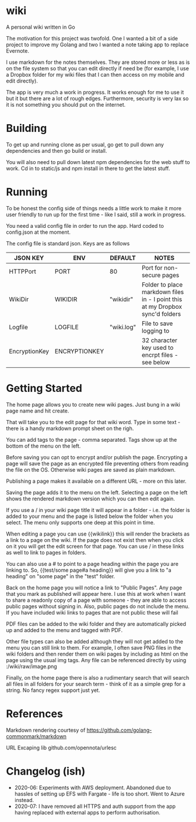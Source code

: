# wiki
A personal wiki written in Go

The motivation for this project was twofold.  One I wanted a bit of a side project to improve my Golang and two I wanted a note taking app to replace Evernote.

I use markdown for the notes themselves.  They are stored more or less as is on the file system so that you can edit directly if need be (for example, I use a Dropbox folder for my wiki files that I can then access on my mobile and edit directly).

The app is very much a work in progress.  It works enough for me to use it but it but there are a lot of rough edges.  Furthermore, security is very lax so it is not something you should put on the internet.

# Building
To get up and running clone as per usual, go get to pull down any dependencies and then go build or install.

You will also need to pull down latest npm dependencies for the web stuff to work.  Cd in to static/js and npm install in there to get the latest stuff.

# Running
To be honest the config side of things needs a little work to make it more user friendly to run up for the first time - like I said, still a work in progress.

You need a valid config file in order to run the app.  Hard coded to config.json at the moment.

The config file is standard json.  Keys are as follows

|JSON KEY|ENV|DEFAULT|NOTES|
|-------|----|------|-------|
|HTTPPort | PORT | 80 | Port for non-secure pages |
|WikiDir|WIKIDIR|"wikidir"|Folder to place markdown files in - I point this at my Dropbox sync'd folders|
|Logfile|LOGFILE|"wiki.log"|File to save logging to|
|EncryptionKey|ENCRYPTIONKEY||32 character key used to encrpt files - see below|


# Getting Started

The home page allows you to create new wiki pages.  Just bung in a wiki page name and hit create.

That will take you to the edit page for that wiki word.  Type in some text - there is a handy markdown prompt sheet on the righ.

You can add tags to the page - comma separated.  Tags show up at the bottom of the menu on the left.

Before saving you can opt to encrypt and/or publish the page.  Encrypting a page will save the page as an encrypted file preventing others from reading the file on the OS.  Otherwise wiki pages are saved as plain markdown.

Publishing a page makes it available on a different URL - more on this later.

Saving the page adds it to the menu on the left.  Selecting a page on the left shows the rendered markdown version which you can then edit again.

If you use a / in your wiki page title it will appear in a folder - i.e. the folder is added to your menu and the page is listed below the folder when you select.  The menu only supports one deep at this point in time.

When editing a page you can use {{wikilink}} this will render the brackets as a link to a page on the wiki.  If the page does not exist then when you click on it you will get the edit screen for that page.  You can use / in these links as well to link to pages in folders.

You can also use a # to point to a page heading within the page you are linking to.  So, {{test/some page#a heading}} will give you a link to "a heading" on "some page" in the "test" folder.

Back on the home page you will notice a link to "Public Pages".  Any page that you mark as published will appear here.  I use this at work when I want to share a readonly copy of a page with someone - they are able to access public pages without signing in.  Also, public pages do not include the menu.  If you have included wiki links to pages that are not public these will fail

PDF files can be added to the wiki folder and they are automatically picked up and added to the menu and tagged with PDF.

Other file types can also be added although they will not get added to the menu you can still link to them.  For example, I often save PNG files in the wiki folders and then render them on wiki pages by including as html on the page using the usual img tags.  Any file can be referenced directly by using <host>:<port>/wiki/raw/image.png

Finally, on the home page there is also a rudimentary search that will search all files in all folders for your search term - think of it as a simple grep for a string.  No fancy regex support just yet.

# References

Markdown rendering courtesy of https://github.com/golang-commonmark/markdown

URL Excaping lib github.com/opennota/urlesc

# Changelog (ish)

* 2020-06: Experiments with AWS deployment.  Abandoned due to hassles of setting up EFS with Fargate - life is too short.  Went to Azure instead.
* 2020-07: I have removed all HTTPS and auth support from the app having replaced with external apps to perform authorisation.

